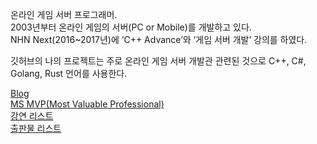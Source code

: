 온라인 게임 서버 프로그래머.  
2003년부터 온라인 게임의 서버(PC or Mobile)를 개발하고 있다.  
NHN Next(2016~2017년)에 ‘C++ Advance’와 ‘게임 서버 개발’ 강의를 하였다.  
  
깃허브의 나의 프로젝트는 주로 온라인 게임 서버 개발관 관련된 것으로 C++, C#, Golang, Rust 언어를 사용한다.  
  
[Blog](https://jacking75.github.io/)  
[MS MVP(Most Valuable Professional)](https://mvp.microsoft.com/en-us/PublicProfile/4024485?fullName=Heung%20Bae%20Choi )  
[강연 리스트](https://jacking75.github.io/choiheungbae/%EA%B0%95%EC%97%B0/  )  
[출판물 리스트](https://jacking75.github.io/choiheungbae/%EC%B6%9C%ED%8C%90%EB%AC%BC/  )  
   
   
<!--
**jacking75/jacking75** is a ✨ _special_ ✨ repository because its `README.md` (this file) appears on your GitHub profile.

Here are some ideas to get you started:

- 🔭 I’m currently working on ...
- 🌱 I’m currently learning ...
- 👯 I’m looking to collaborate on ...
- 🤔 I’m looking for help with ...
- 💬 Ask me about ...
- 📫 How to reach me: ...
- 😄 Pronouns: ...
- ⚡ Fun fact: ...
-->
